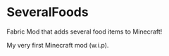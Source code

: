 # SeveralFoods
Fabric Mod that adds several food items to Minecraft!

My very first Minecraft mod (w.i.p).
